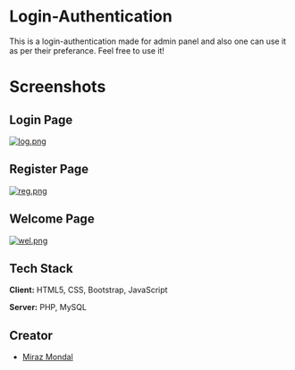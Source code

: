 ﻿
# Login-Authentication

This is a login-authentication made for admin panel and also one can use it as per their preferance. Feel free to use it!

# Screenshots 
## Login Page 
[![log.png](https://i.postimg.cc/RV8cn2B9/log.png)](https://postimg.cc/mtYcvXk6)
## Register Page 
[![reg.png](https://i.postimg.cc/CxcdqqD8/reg.png)](https://postimg.cc/Snzy0jgQ)
## Welcome Page 
[![wel.png](https://i.postimg.cc/gJJVhpnz/wel.png)](https://postimg.cc/wtCRKSXZ)

## Tech Stack

**Client:** HTML5, CSS, Bootstrap, JavaScript 

**Server:** PHP, MySQL


## Creator

- [Miraz Mondal](https://github.com/miraz-mondal)

